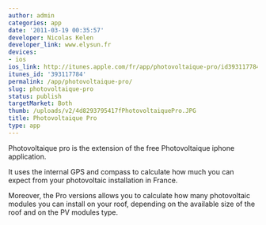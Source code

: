 ```yaml
---
author: admin
categories: app
date: '2011-03-19 00:35:57'
developer: Nicolas Kelen
developer_link: www.elysun.fr
devices: 
- ios
ios_link: http://itunes.apple.com/fr/app/photovoltaique-pro/id393117784?mt=8
itunes_id: '393117784'
permalink: /app/photovoltaique-pro/
slug: photovoltaique-pro
status: publish
targetMarket: Both
thumb: /uploads/v2/4d8293795417fPhotovoltaiquePro.JPG
title: Photovoltaique Pro
type: app
---
```


Photovoltaique pro is the extension of the free Photovoltaique iphone application.

It uses the internal GPS and compass to calculate how much you can expect from your photovoltaic installation in France.

Moreover, the Pro versions allows you to calculate how many photovoltaic modules you can install on your roof, depending on the available size of the roof and on the PV modules type.